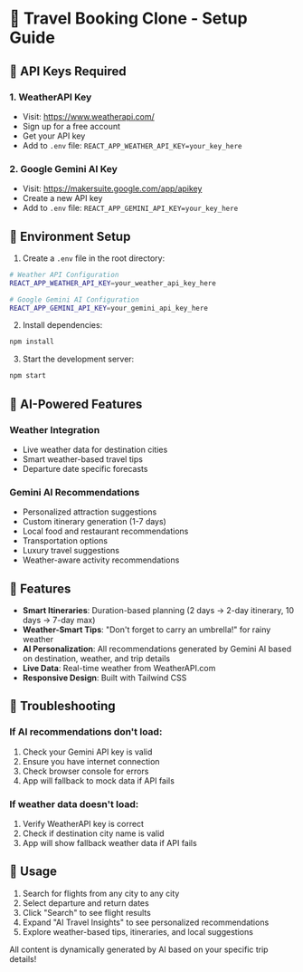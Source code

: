 # 🚀 Travel Booking Clone - Setup Guide

## 🔑 API Keys Required

### 1. WeatherAPI Key
- Visit: https://www.weatherapi.com/
- Sign up for a free account
- Get your API key
- Add to `.env` file: `REACT_APP_WEATHER_API_KEY=your_key_here`

### 2. Google Gemini AI Key
- Visit: https://makersuite.google.com/app/apikey
- Create a new API key
- Add to `.env` file: `REACT_APP_GEMINI_API_KEY=your_key_here`

## 📁 Environment Setup

1. Create a `.env` file in the root directory:
```bash
# Weather API Configuration
REACT_APP_WEATHER_API_KEY=your_weather_api_key_here

# Google Gemini AI Configuration  
REACT_APP_GEMINI_API_KEY=your_gemini_api_key_here
```

2. Install dependencies:
```bash
npm install
```

3. Start the development server:
```bash
npm start
```

## 🤖 AI-Powered Features

### Weather Integration
- Live weather data for destination cities
- Smart weather-based travel tips
- Departure date specific forecasts

### Gemini AI Recommendations
- Personalized attraction suggestions
- Custom itinerary generation (1-7 days)
- Local food and restaurant recommendations
- Transportation options
- Luxury travel suggestions
- Weather-aware activity recommendations

## 🌟 Features

- **Smart Itineraries**: Duration-based planning (2 days → 2-day itinerary, 10 days → 7-day max)
- **Weather-Smart Tips**: "Don't forget to carry an umbrella!" for rainy weather
- **AI Personalization**: All recommendations generated by Gemini AI based on destination, weather, and trip details
- **Live Data**: Real-time weather from WeatherAPI.com
- **Responsive Design**: Built with Tailwind CSS

## 🔧 Troubleshooting

### If AI recommendations don't load:
1. Check your Gemini API key is valid
2. Ensure you have internet connection
3. Check browser console for errors
4. App will fallback to mock data if API fails

### If weather data doesn't load:
1. Verify WeatherAPI key is correct
2. Check if destination city name is valid
3. App will show fallback weather data if API fails

## 🎯 Usage

1. Search for flights from any city to any city
2. Select departure and return dates
3. Click "Search" to see flight results
4. Expand "AI Travel Insights" to see personalized recommendations
5. Explore weather-based tips, itineraries, and local suggestions

All content is dynamically generated by AI based on your specific trip details!
